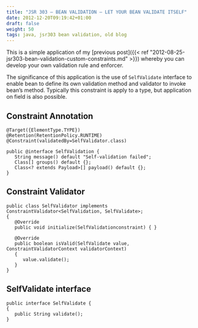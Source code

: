 ```yaml
---
title: "JSR 303 – BEAN VALIDATION – LET YOUR BEAN VALIDATE ITSELF"
date: 2012-12-20T09:19:42+01:00
draft: false
weight: 50
tags: java, jsr303 bean validation, old blog
---
```


This is a simple application of my [previous post]({{< ref "2012-08-25-jsr303-bean-validation-custom-constraints.md" >}}) whereby you can develop your own validation rule and enforcer.

The significance of this application is the use of `SelfValidate` interface to enable bean to define its own validation method and validator to invoke bean’s method. Typically this constraint is apply to a type, but application on field is also possible.

## Constraint Annotation

```
@Target({ElementType.TYPE})
@Retention(RetentionPolicy.RUNTIME)
@Constraint(validatedBy=SelfValidator.class)
 
public @interface SelfValidation {
   String message() default "Self-validation failed";
   Class[] groups() default {};
   Class<? extends Payload>[] payload() default {};
}
```

## Constraint Validator

```
public class SelfValidator implements ConstraintValidator<SelfValidation, SelfValidate>;
{
   @Override
   public void initialize(SelfValidationconstraint) { }
 
   @Override
   public boolean isValid(SelfValidate value, ConstraintValidatorContext validatorContext)
   {
      value.validate();
   }
}
```

## SelfValidate interface

```
public interface SelfValidate {
{
   public String validate();
}
```
